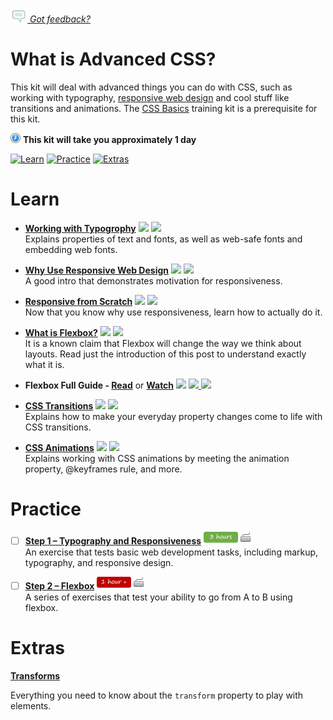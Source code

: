 *[![Feedback](/assets/feedback.gif) Got feedback?](https://docs.google.com/a/wix.com/forms/d/1aJHLJJsRKY_5TgHgsqh1Yrkt_EYaDkm-t8wCKNqGLMo/viewform?usp=send_form)*

# What is Advanced CSS?

This kit will deal with advanced things you can do with CSS, such as working with typography, [responsive web design](https://en.wikipedia.org/wiki/Responsive_web_design) and cool stuff like transitions and animations. 
The [CSS Basics](https://github.com/wix/fed-training-kit/blob/master/Content/CSS%20Basics.md) training kit is a prerequisite for this kit.

![](/assets/clock-16.png) **This kit will take you approximately 1 day**

<a href="#learn"><img src="https://github.com/wix/fed-training-kit/blob/master/assets/btn-learn.png" alt="Learn" height="48" width="140"></img></a>
<a href="#practice"><img src="https://github.com/wix/fed-training-kit/blob/master/assets/btn-practice.png" alt="Practice" height="48" width="140"></img></a>
<a href="#extras"><img src="https://github.com/wix/fed-training-kit/blob/master/assets/btn-extras.png" alt="Extras" height="48" width="140"></img></a>


# Learn

- **[Working with Typogrophy](http://learn.shayhowe.com/html-css/working-with-typography/)** <a href="#"><img src="https://github.com/wix/fed-training-kit/blob/master/assets/time-1h.png"></img></a> <a href="#"><img src="https://github.com/wix/fed-training-kit/blob/master/assets/tag-read.png"></img></a>   
  Explains properties of text and fonts, as well as web-safe fonts and embedding web fonts.

- **[Why Use Responsive Web Design](https://teamtreehouse.com/library/why-use-responsive-web-design)** <a href="#"><img src="https://github.com/wix/fed-training-kit/blob/master/assets/time-5m.png"></img></a> <a href="#"><img src="https://github.com/wix/fed-training-kit/blob/master/assets/tag-video.png"></img></a>   
  A good intro that demonstrates motivation for responsiveness.

- **[Responsive from Scratch](http://learn.shayhowe.com/advanced-html-css/responsive-web-design/)** <a href="#"><img src="https://github.com/wix/fed-training-kit/blob/master/assets/time-1h.png"></img></a> <a href="#"><img src="https://github.com/wix/fed-training-kit/blob/master/assets/tag-read.png"></img></a>   
  Now that you know why use responsiveness, learn how to actually do it.
 
- **[What is Flexbox?](http://spaceninja.com/2015/08/24/what-is-flexbox/)** <a href="#"><img src="https://github.com/wix/fed-training-kit/blob/master/assets/time-5m.png"></img></a> <a href="#"><img src="https://github.com/wix/fed-training-kit/blob/master/assets/tag-read.png"></img></a>   
  It is a known claim that Flexbox will change the way we think about layouts. Read just the introduction of this post to understand exactly what it is.
   
- **Flexbox Full Guide - [Read](https://css-tricks.com/snippets/css/a-guide-to-flexbox/)** or **[Watch](http://flexbox.io/#/view/Vj7NZ6FiQvo)** <a href="#"><img src="https://github.com/wix/fed-training-kit/blob/master/assets/time-1h.png"></img></a> <a href="#"><img src="https://github.com/wix/fed-training-kit/blob/master/assets/tag-read.png"> <a href="#"><img src="https://github.com/wix/fed-training-kit/blob/master/assets/tag-video.png"> 

- **[CSS Transitions](https://www.youtube.com/watch?v=eRcAf69IdCk)** <a href="#"><img src="https://github.com/wix/fed-training-kit/blob/master/assets/time-30m.png"></img></a> <a href="#"><img src="https://github.com/wix/fed-training-kit/blob/master/assets/tag-video.png"></img></a>   
  Explains how to make your everyday property changes come to life with CSS transitions.

- **[CSS Animations](https://www.youtube.com/watch?v=LzELw8k1FEY)** <a href="#"><img src="https://github.com/wix/fed-training-kit/blob/master/assets/time-30m.png"></img></a> <a href="#"><img src="https://github.com/wix/fed-training-kit/blob/master/assets/tag-video.png"></img></a>   
  Explains working with CSS animations by meeting the animation property, @keyframes rule, and more.


# Practice

- [ ] **[Step 1 – Typography and Responsiveness](http://thenewcode.com/799/Stormy-Weather-A-Responsive-Web-Page-Exercise)** <a href="#"><img src="/assets/time-3h.png"></img></a> <a href="#"><img src="/assets/tag-handson.png"></img></a>     
  An exercise that tests basic web development tasks, including markup, typography, and responsive design. 

- [ ] **[Step 2 – Flexbox](https://docs.google.com/document/d/1esktowtXHbuHFO1BwnRqgBYeUV-nrbkUsVDZkjlhVOY/edit)** <a href="#"><img src="/assets/time-1h.png"></img></a> <a href="#"><img src="/assets/tag-handson.png"></img></a>     
  A series of exercises that test your ability to go from A to B using flexbox.


# Extras

**[Transforms](http://learn.shayhowe.com/advanced-html-css/css-transforms/)**

  Everything you need to know about the `transform` property to play with elements.

